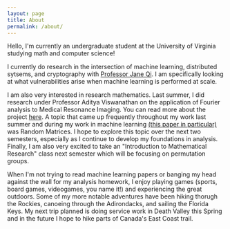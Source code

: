 ```yaml
---
layout: page
title: About
permalink: /about/
---
```

[//]: # (this page is not loaded correctly in testing mode, goes to jobin212.github.io/about instead of localhost:4000/about)

Hello, I'm currently an undergraduate student at the University of Virginia studying math and computer science!

I currently do research in the intersection of machine learning, distributed sytsems, and cryptography with [Professor Jane Qi](http://www.cs.virginia.edu/yanjun/index.htm).  I am specifically looking at what vulnerabilities arise when machine learning is performed at scale.

I am also very interested in research mathematics.  Last summer, I did research under Professor Aditya Viswanathan on the application of Fourier analysis to Medical Resonance Imaging.  You can read more about the project [here](https://sites.google.com/site/suriem2016mathmri/).  A topic that came up frequently throughout my work last summer and during my work in machine learning [(this paper in particular)](https://arxiv.org/abs/1511.05212) was Random Matrices. I hope to explore this topic over the next two semesters, especially as I continue to develop my foundations in analysis.  Finally, I am also very excited to take an "Introduction to Mathematical Research" class next semester which will be focusing on permutation groups.

When I'm not trying to read machine learning papers or banging my head against the wall for my analysis homework, I enjoy playing games (sports, board games, videogames, you name it!) and experiencing the great outdoors.  Some of my more notable adventures have been hiking thorugh the Rockies, canoeing through the Adirondacks, and sailing the Florida Keys.  My next trip planned is doing service work in Death Valley this Spring and in the future I hope to hike parts of Canada's East Coast trail.




